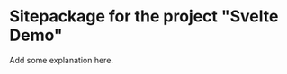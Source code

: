 Sitepackage for the project "Svelte Demo"
==============================================================

Add some explanation here.
